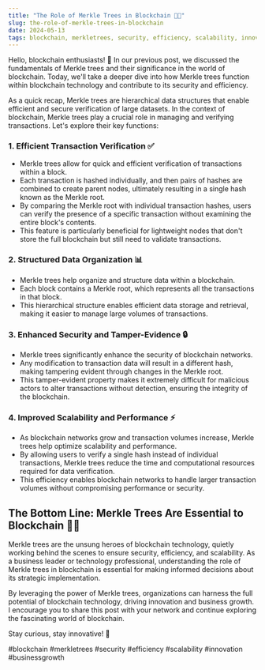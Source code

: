 ```yaml
---
title: "The Role of Merkle Trees in Blockchain 🌳🔗"
slug: the-role-of-merkle-trees-in-blockchain
date: 2024-05-13
tags: blockchain, merkletrees, security, efficiency, scalability, innovation, businessgrowth
---
```


Hello, blockchain enthusiasts! 🙌 In our previous post, we discussed the fundamentals of Merkle trees and their significance in the world of blockchain. Today, we'll take a deeper dive into how Merkle trees function within blockchain technology and contribute to its security and efficiency. 

As a quick recap, Merkle trees are hierarchical data structures that enable efficient and secure verification of large datasets. In the context of blockchain, Merkle trees play a crucial role in managing and verifying transactions. Let's explore their key functions:

### 1. Efficient Transaction Verification ✅

- Merkle trees allow for quick and efficient verification of transactions within a block.
- Each transaction is hashed individually, and then pairs of hashes are combined to create parent nodes, ultimately resulting in a single hash known as the Merkle root.
- By comparing the Merkle root with individual transaction hashes, users can verify the presence of a specific transaction without examining the entire block's contents.
- This feature is particularly beneficial for lightweight nodes that don't store the full blockchain but still need to validate transactions.

### 2. Structured Data Organization 📊

- Merkle trees help organize and structure data within a blockchain.
- Each block contains a Merkle root, which represents all the transactions in that block.
- This hierarchical structure enables efficient data storage and retrieval, making it easier to manage large volumes of transactions.

### 3. Enhanced Security and Tamper-Evidence 🔒

- Merkle trees significantly enhance the security of blockchain networks.
- Any modification to transaction data will result in a different hash, making tampering evident through changes in the Merkle root.
- This tamper-evident property makes it extremely difficult for malicious actors to alter transactions without detection, ensuring the integrity of the blockchain.

### 4. Improved Scalability and Performance ⚡

- As blockchain networks grow and transaction volumes increase, Merkle trees help optimize scalability and performance.
- By allowing users to verify a single hash instead of individual transactions, Merkle trees reduce the time and computational resources required for data verification.
- This efficiency enables blockchain networks to handle larger transaction volumes without compromising performance or security.

## The Bottom Line: Merkle Trees Are Essential to Blockchain 🌳🔑

Merkle trees are the unsung heroes of blockchain technology, quietly working behind the scenes to ensure security, efficiency, and scalability. As a business leader or technology professional, understanding the role of Merkle trees in blockchain is essential for making informed decisions about its strategic implementation.

By leveraging the power of Merkle trees, organizations can harness the full potential of blockchain technology, driving innovation and business growth. I encourage you to share this post with your network and continue exploring the fascinating world of blockchain.

Stay curious, stay innovative! 🚀

#blockchain #merkletrees #security #efficiency #scalability #innovation #businessgrowth